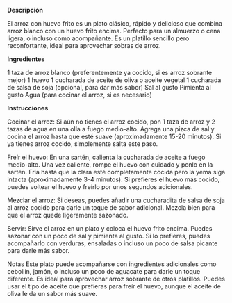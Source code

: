 **Descripción**

El arroz con huevo frito es un plato clásico, rápido y delicioso que combina arroz blanco con un huevo frito encima. Perfecto para un almuerzo o cena ligera, o incluso como acompañante. Es un platillo sencillo pero reconfortante, ideal para aprovechar sobras de arroz.

**Ingredientes**

1 taza de arroz blanco (preferentemente ya cocido, si es arroz sobrante mejor)
1 huevo
1 cucharada de aceite de oliva o aceite vegetal
1 cucharada de salsa de soja (opcional, para dar más sabor)
Sal al gusto
Pimienta al gusto
Agua (para cocinar el arroz, si es necesario)

**Instrucciones**

Cocinar el arroz:
 Si aún no tienes el arroz cocido, pon 1 taza de arroz y 2 tazas de agua en una olla a fuego medio-alto. Agrega una pizca de sal y cocina el arroz hasta que esté suave (aproximadamente 15-20 minutos). Si ya tienes arroz cocido, simplemente salta este paso.

Freír el huevo:
En una sartén, calienta la cucharada de aceite a fuego medio-alto. Una vez caliente, rompe el huevo con cuidado y ponlo en la sartén. Fría hasta que la clara esté completamente cocida pero la yema siga intacta (aproximadamente 3-4 minutos). Si prefieres el huevo más cocido, puedes voltear el huevo y freírlo por unos segundos adicionales.

Mezclar el arroz:
Si deseas, puedes añadir una cucharadita de salsa de soja al arroz cocido para darle un toque de sabor adicional. Mezcla bien para que el arroz quede ligeramente sazonado.

Servir:
Sirve el arroz en un plato y coloca el huevo frito encima. Puedes sazonar con un poco de sal y pimienta al gusto. Si lo prefieres, puedes acompañarlo con verduras, ensaladas o incluso un poco de salsa picante para darle más sabor.

Notas
Este plato puede acompañarse con ingredientes adicionales como cebollín, jamón, o incluso un poco de aguacate para darle un toque diferente.
Es ideal para aprovechar arroz sobrante de otros platillos.
Puedes usar el tipo de aceite que prefieras para freír el huevo, aunque el aceite de oliva le da un sabor más suave.
